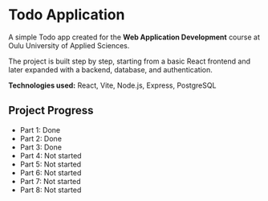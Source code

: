# Todo Application  

A simple Todo app created for the **Web Application Development** course at Oulu University of Applied Sciences.  

The project is built step by step, starting from a basic React frontend and later expanded with a backend, database, and authentication.  

**Technologies used:** React, Vite, Node.js, Express, PostgreSQL  

## Project Progress  
- Part 1: Done  
- Part 2: Done
- Part 3: Done
- Part 4: Not started  
- Part 5: Not started  
- Part 6: Not started  
- Part 7: Not started  
- Part 8: Not started
